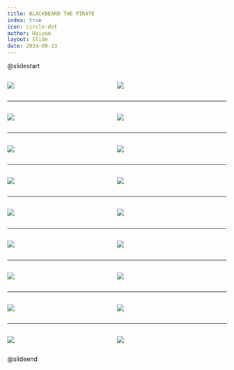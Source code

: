 ```yaml
---
title: BLACKBEARD THE PIRATE
index: true
icon: circle-dot
author: Haiyue
layout: Slide
date: 2024-09-23
---
```

 
@slidestart

<div style="display:flex">
<div style="flex:1">

![](/reading/english/Level-N/BLACKBEARD%20THE%20PIRATE/001.webp)
</div>
<div style="flex:1">

![](/reading/english/Level-N/BLACKBEARD%20THE%20PIRATE/002.webp)
</div>
</div>

---

<div style="display:flex">
<div style="flex:1">

![](/reading/english/Level-N/BLACKBEARD%20THE%20PIRATE/003.webp)
</div>
<div style="flex:1">

![](/reading/english/Level-N/BLACKBEARD%20THE%20PIRATE/004.webp)
</div>
</div>

---

<div style="display:flex">
<div style="flex:1">

![](/reading/english/Level-N/BLACKBEARD%20THE%20PIRATE/005.webp)
</div>
<div style="flex:1">

![](/reading/english/Level-N/BLACKBEARD%20THE%20PIRATE/006.webp)
</div>
</div>

---

<div style="display:flex">
<div style="flex:1">

![](/reading/english/Level-N/BLACKBEARD%20THE%20PIRATE/007.webp)
</div>
<div style="flex:1">

![](/reading/english/Level-N/BLACKBEARD%20THE%20PIRATE/008.webp)
</div>
</div>

---

<div style="display:flex">
<div style="flex:1">

![](/reading/english/Level-N/BLACKBEARD%20THE%20PIRATE/009.webp)
</div>
<div style="flex:1">

![](/reading/english/Level-N/BLACKBEARD%20THE%20PIRATE/010.webp)
</div>
</div>

---

<div style="display:flex">
<div style="flex:1">

![](/reading/english/Level-N/BLACKBEARD%20THE%20PIRATE/011.webp)
</div>
<div style="flex:1">

![](/reading/english/Level-N/BLACKBEARD%20THE%20PIRATE/012.webp)
</div>
</div>

---

<div style="display:flex">
<div style="flex:1">

![](/reading/english/Level-N/BLACKBEARD%20THE%20PIRATE/013.webp)
</div>
<div style="flex:1">

![](/reading/english/Level-N/BLACKBEARD%20THE%20PIRATE/014.webp)
</div>
</div>

---

<div style="display:flex">
<div style="flex:1">

![](/reading/english/Level-N/BLACKBEARD%20THE%20PIRATE/015.webp)
</div>
<div style="flex:1">

![](/reading/english/Level-N/BLACKBEARD%20THE%20PIRATE/016.webp)
</div>
</div>

---

<div style="display:flex">
<div style="flex:1">

![](/reading/english/Level-N/BLACKBEARD%20THE%20PIRATE/017.webp)
</div>
<div style="flex:1">

![](/reading/english/Level-N/BLACKBEARD%20THE%20PIRATE/018.webp)
</div>
</div>

@slideend